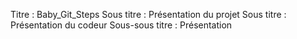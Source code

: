 Titre : Baby_Git_Steps
Sous titre : Présentation du projet
Sous titre : Présentation du codeur
Sous-sous titre : Présentation